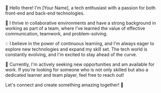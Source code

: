 👋 Hello there! I'm [Your Name], a tech enthusiast with a passion for both front-end and back-end technologies.

🤝 I thrive in collaborative environments and have a strong background in working as part of a team, where I've learned the value of effective communication, teamwork, and problem-solving.

💡 I believe in the power of continuous learning, and I'm always eager to explore new technologies and expand my skill set. The tech world is constantly evolving, and I'm excited to stay ahead of the curve.

💼 Currently, I'm actively seeking new opportunities and am available for work. If you're looking for someone who is not only skilled but also a dedicated learner and team player, feel free to reach out!

Let's connect and create something amazing together! 🚀
